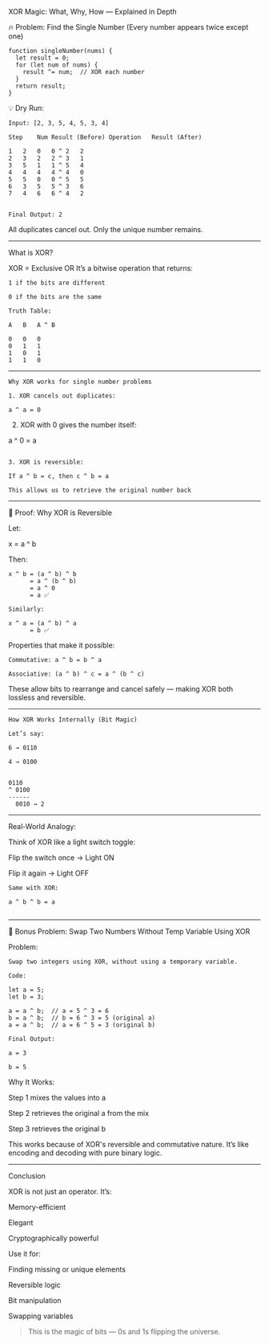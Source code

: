 XOR Magic: What, Why, How — Explained in Depth

🔥 Problem: Find the Single Number (Every number appears twice except one)
```
function singleNumber(nums) {
  let result = 0;
  for (let num of nums) {
    result ^= num;  // XOR each number
  }
  return result;
}
```
💡 Dry Run:
```
Input: [2, 3, 5, 4, 5, 3, 4]

Step	Num	Result (Before)	Operation	Result (After)

1	2	0	0 ^ 2	2
2	3	2	2 ^ 3	1
3	5	1	1 ^ 5	4
4	4	4	4 ^ 4	0
5	5	0	0 ^ 5	5
6	3	5	5 ^ 3	6
7	4	6	6 ^ 4	2


Final Output: 2
```
All duplicates cancel out. Only the unique number remains.


---

What is XOR?

XOR = Exclusive OR It’s a bitwise operation that returns:
```
1 if the bits are different

0 if the bits are the same
```
```
Truth Table:

A	B	A ^ B

0	0	0
0	1	1
1	0	1
1	1	0

```

---
```
Why XOR works for single number problems

1. XOR cancels out duplicates:

a ^ a = 0

```

2. XOR with 0 gives the number itself:

a ^ 0 = a

```

3. XOR is reversible:

If a ^ b = c, then c ^ b = a

This allows us to retrieve the original number back

```



---

🔁 Proof: Why XOR is Reversible

Let:

x = a ^ b


Then:
```
x ^ b = (a ^ b) ^ b
      = a ^ (b ^ b)
      = a ^ 0
      = a ✅

Similarly:

x ^ a = (a ^ b) ^ a
      = b ✅
```
Properties that make it possible:
```
Commutative: a ^ b = b ^ a

Associative: (a ^ b) ^ c = a ^ (b ^ c)
```

These allow bits to rearrange and cancel safely — making XOR both lossless and reversible.


---
```
How XOR Works Internally (Bit Magic)

Let’s say:

6 → 0110

4 → 0100


0110
^ 0100
------
  0010 → 2

```
---

Real-World Analogy:

Think of XOR like a light switch toggle:

Flip the switch once → Light ON

Flip it again → Light OFF

```
Same with XOR:

a ^ b ^ b = a


```
---

🔄 Bonus Problem: Swap Two Numbers Without Temp Variable Using XOR

Problem:
```
Swap two integers using XOR, without using a temporary variable.

Code:

let a = 5;
let b = 3;

a = a ^ b;  // a = 5 ^ 3 = 6
b = a ^ b;  // b = 6 ^ 3 = 5 (original a)
a = a ^ b;  // a = 6 ^ 5 = 3 (original b)

Final Output:

a = 3

b = 5

```
Why It Works:

Step 1 mixes the values into a

Step 2 retrieves the original a from the mix

Step 3 retrieves the original b


This works because of XOR's reversible and commutative nature. It’s like encoding and decoding with pure binary logic.


---

Conclusion

XOR is not just an operator. It’s:

Memory-efficient

Elegant

Cryptographically powerful


Use it for:

Finding missing or unique elements

Reversible logic

Bit manipulation

Swapping variables


> This is the magic of bits — 0s and 1s flipping the universe.



